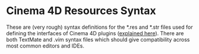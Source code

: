 # Cinema 4D Resources Syntax

These are (very rough) syntax definitions for the *.res and *.str files used for defining the interfaces of Cinema 4D plugins ([explained here](https://developers.maxon.net/docs/cpp/2025_2_0a/page_manual_resource_files.html)).
There are both TextMate and .vim syntax files which should give compatibility across most common editors and IDEs.
